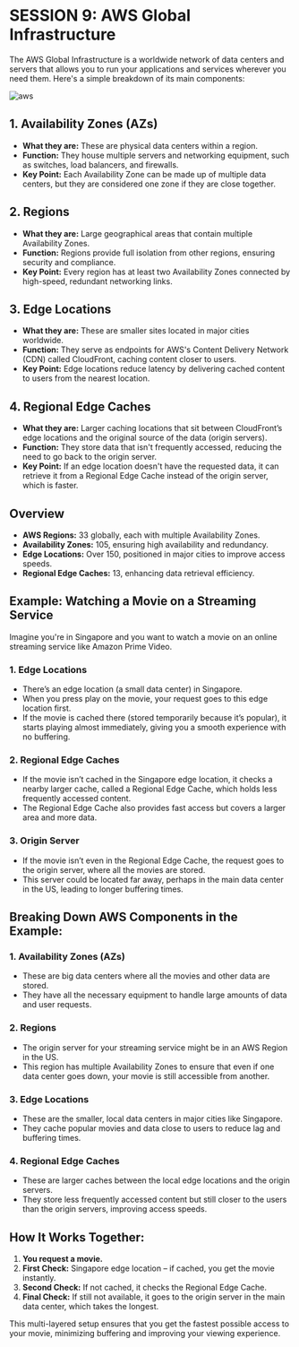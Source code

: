 # SESSION 9: AWS Global Infrastructure

The AWS Global Infrastructure is a worldwide network of data centers and servers that allows you to run your applications and services wherever you need them. Here's a simple breakdown of its main components:

![aws](https://raw.github.com/karthikeya03/IMAGES/JustMain/9.1.png)

## 1. Availability Zones (AZs)
- **What they are:** These are physical data centers within a region.
- **Function:** They house multiple servers and networking equipment, such as switches, load balancers, and firewalls.
- **Key Point:** Each Availability Zone can be made up of multiple data centers, but they are considered one zone if they are close together.

## 2. Regions
- **What they are:** Large geographical areas that contain multiple Availability Zones.
- **Function:** Regions provide full isolation from other regions, ensuring security and compliance.
- **Key Point:** Every region has at least two Availability Zones connected by high-speed, redundant networking links.

## 3. Edge Locations
- **What they are:** These are smaller sites located in major cities worldwide.
- **Function:** They serve as endpoints for AWS's Content Delivery Network (CDN) called CloudFront, caching content closer to users.
- **Key Point:** Edge locations reduce latency by delivering cached content to users from the nearest location.

## 4. Regional Edge Caches
- **What they are:** Larger caching locations that sit between CloudFront’s edge locations and the original source of the data (origin servers).
- **Function:** They store data that isn't frequently accessed, reducing the need to go back to the origin server.
- **Key Point:** If an edge location doesn't have the requested data, it can retrieve it from a Regional Edge Cache instead of the origin server, which is faster.

## Overview
- **AWS Regions:** 33 globally, each with multiple Availability Zones.
- **Availability Zones:** 105, ensuring high availability and redundancy.
- **Edge Locations:** Over 150, positioned in major cities to improve access speeds.
- **Regional Edge Caches:** 13, enhancing data retrieval efficiency.

## Example: Watching a Movie on a Streaming Service
Imagine you're in Singapore and you want to watch a movie on an online streaming service like Amazon Prime Video.

### 1. Edge Locations
- There’s an edge location (a small data center) in Singapore.
- When you press play on the movie, your request goes to this edge location first.
- If the movie is cached there (stored temporarily because it’s popular), it starts playing almost immediately, giving you a smooth experience with no buffering.

### 2. Regional Edge Caches
- If the movie isn’t cached in the Singapore edge location, it checks a nearby larger cache, called a Regional Edge Cache, which holds less frequently accessed content.
- The Regional Edge Cache also provides fast access but covers a larger area and more data.

### 3. Origin Server
- If the movie isn’t even in the Regional Edge Cache, the request goes to the origin server, where all the movies are stored.
- This server could be located far away, perhaps in the main data center in the US, leading to longer buffering times.

## Breaking Down AWS Components in the Example:
### 1. Availability Zones (AZs)
- These are big data centers where all the movies and other data are stored.
- They have all the necessary equipment to handle large amounts of data and user requests.

### 2. Regions
- The origin server for your streaming service might be in an AWS Region in the US.
- This region has multiple Availability Zones to ensure that even if one data center goes down, your movie is still accessible from another.

### 3. Edge Locations
- These are the smaller, local data centers in major cities like Singapore.
- They cache popular movies and data close to users to reduce lag and buffering times.

### 4. Regional Edge Caches
- These are larger caches between the local edge locations and the origin servers.
- They store less frequently accessed content but still closer to the users than the origin servers, improving access speeds.

## How It Works Together:
1. **You request a movie.**
2. **First Check:** Singapore edge location – if cached, you get the movie instantly.
3. **Second Check:** If not cached, it checks the Regional Edge Cache.
4. **Final Check:** If still not available, it goes to the origin server in the main data center, which takes the longest.

This multi-layered setup ensures that you get the fastest possible access to your movie, minimizing buffering and improving your viewing experience.
